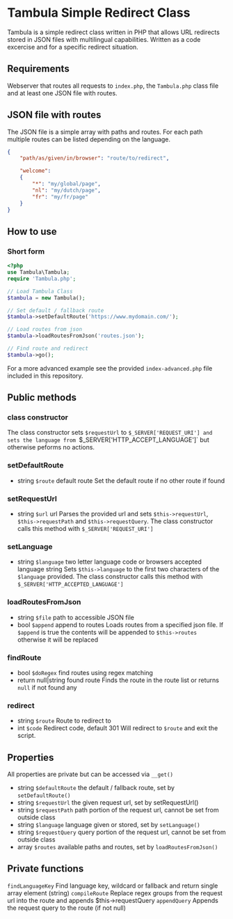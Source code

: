 # Tambula Simple Redirect Class
Tambula is a simple redirect class written in PHP that allows URL redirects stored in JSON files with multilingual capabilities. Written as a code excercise and for a specific redirect situation.

## Requirements
Webserver that routes all requests to `index.php`, the `Tambula.php` class file and at least one JSON file with routes.

## JSON file with routes
The JSON file is a simple array with paths and routes. For each path multiple routes can be listed depending on the language.
```json
{
    "path/as/given/in/browser": "route/to/redirect",

    "welcome":
    {
        "*": "my/global/page",
        "nl": "my/dutch/page",
        "fr": "my/fr/page"
    }
}
````

## How to use
### Short form
```php
<?php
use Tambula\Tambula;
require 'Tambula.php';

// Load Tambula Class
$tambula = new Tambula();

// Set default / fallback route
$tambula->setDefaultRoute('https://www.mydomain.com/');

// Load routes from json
$tambula->loadRoutesFromJson('routes.json');

// Find route and redirect
$tambula->go();
```

For a more advanced example see the provided `index-advanced.php` file included in this repository.

## Public methods
### class constructor
The class constructor sets `$requestUrl` to `$_SERVER['REQUEST_URI'] and sets the language from `$_SERVER['HTTP_ACCEPT_LANGUAGE']` but otherwise peforms no actions.

### setDefaultRoute
* string `$route` default route
Set the default route if no other route if found

### setRequestUrl
* string `$url` url
Parses the provided url and sets `$this->requestUrl`, `$this->requestPath` and `$this->requestQuery`. The class constructor calls this method with `$_SERVER['REQUEST_URI']`

### setLanguage
* string `$language` two letter language code or browsers accepted language string
Sets `$this->language` to the first two characters of the `$language` provided. The class constructor calls this method with `$_SERVER['HTTP_ACCEPTED_LANGUAGE']`

### loadRoutesFromJson
* string `$file` path to accessible JSON file
* bool `$append` append to routes
Loads routes from a specified json file. If `$append` is true the contents will be appended to `$this->routes` otherwise it will be replaced

### findRoute
* bool `$doRegex` find routes using regex matching
* return null|string found route
Finds the route in the route list or returns `null` if not found any

### redirect
* string `$route` Route to redirect to
* int `$code` Redirect code, default 301
Will redirect to `$route` and exit the script.

## Properties
All properties are private but can be accessed via `__get()`
* string `$defaultRoute` the default / fallback route, set by `setDefaultRoute()`
* string `$requestUrl` the given request url, set by setRequestUrl()
* string `$requestPath` path portion of the request url, cannot be set from outside class
* string `$language` language given or stored, set by `setLanguage()`
* string `$requestQuery` query portion of the request url, cannot be set from outside class
* array `$routes` available paths and routes, set by `loadRoutesFromJson()`

## Private functions
`findLanguageKey` Find language key, wildcard or fallback and return single array element (string)
`compileRoute` Replace regex groups from the request url into the route and appends $this->requestQuery
`appendQuery` Appends the request query to the route (if not null)